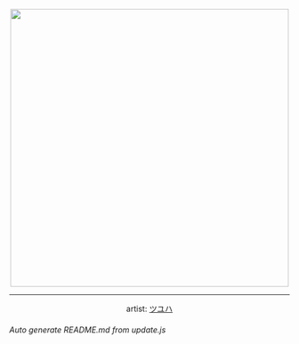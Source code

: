 
<p align="center">
  <img width="500" src="https://nekos.best/api/v2/neko/0253.png">
  <hr/>
  <center>
    artist: <a href="https://www.pixiv.net/en/artworks/90945000">ツユハ</a>
  </center>
</p>


###### Auto generate README.md from update.js

